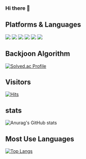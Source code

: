 ### Hi there 👋

<!--
**owinhun/owinhun** is a ✨ _special_ ✨ repository because its `README.md` (this file) appears on your GitHub profile.

Here are some ideas to get you started:

- 🔭 I’m currently working on ...
- 🌱 I’m currently learning ...
- 👯 I’m looking to collaborate on ...
- 🤔 I’m looking for help with ...
- 💬 Ask me about ...
- 📫 How to reach me: ...
- 😄 Pronouns: ...
- ⚡ Fun fact: ...
-->

## Platforms & Languages
<img src="https://img.shields.io/badge/Java-3DDC84?style=flat-square&logo=Java&logoColor=white"/>
<img src="https://img.shields.io/badge/Python-3DDC84?style=flat-square&logo=Python&logoColor=white"/>
<a href="버튼을 눌렀을 때 이동할 링크" target="_blank"><img src="https://img.shields.io/badge/Java-배경색?style=뱃지모양&logo=로고&logoColor=로고색상"/></a>
<a href="버튼을 눌렀을 때 이동할 링크" target="_blank"><img src="https://img.shields.io/badge/Python-배경색?style=뱃지모양&logo=로고&logoColor=로고색상"/></a>
<img
  src="https://img.shields.io/badge/HTML5-E34F26?style=flat-square&logo=Java&logoColor=white"
/>
<img
  src="https://img.shields.io/badge/HTML5-E34F26?style=flat-square&logo=Python&logoColor=white"
/>

## Backjoon Algorithm 
[![Solved.ac Profile](http://mazassumnida.wtf/api/v2/generate_badge?boj=owinhun)](https://solved.ac/owinhun/)

## Visitors
[![Hits](https://hits.seeyoufarm.com/api/count/incr/badge.svg?url=https%3A%2F%2Fgithub.com%2Fgjbae1212%2Fowinhun&count_bg=%232A2A35&title_bg=%237D7D7D&icon=&icon_color=%23E7E7E7&title=hits&edge_flat=false)](https://hits.seeyoufarm.com)

## stats
![Anurag's GitHub stats](https://github-readme-stats.vercel.app/api?username=owinhun&show_icons=true&theme=radical)

## Most Use Languages
[![Top Langs](https://github-readme-stats.vercel.app/api/top-langs/?username=owinhun&layout=compact)](https://github.com/owinhun/github-readme-stats)

